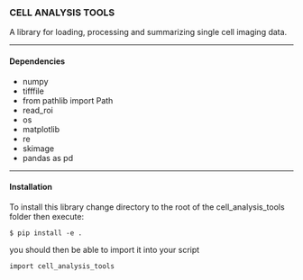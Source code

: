 ### CELL ANALYSIS TOOLS

A library for loading, processing and summarizing single cell imaging data.

---
#### Dependencies

* numpy
* tifffile 
* from pathlib import Path
* read_roi
* os
* matplotlib
* re
* skimage
* pandas as pd

---
#### Installation

To install this library change directory to the root of the cell_analysis_tools folder then execute:

`$ pip install -e .`

you should then be able to import it into your script


`import cell_analysis_tools`
